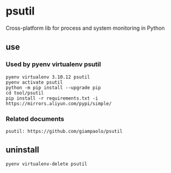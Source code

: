 # psutil

Cross-platform lib for process and system monitoring in Python

## use

### Used by pyenv virtualenv psutil

    pyenv virtualenv 3.10.12 psutil
    pyenv activate psutil
    python -m pip install --upgrade pip
    cd tool/psutil
    pip install -r requirements.txt -i https://mirrors.aliyun.com/pypi/simple/

### Related documents

    psutil: https://github.com/giampaolo/psutil

## uninstall

    pyenv virtualenv-delete psutil
